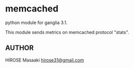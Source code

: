 memcached
===============

python module for ganglia 3.1.

This module sends metrics on memcached protocol "stats".

## AUTHOR

HIROSE Masaaki <hirose31@gmail.com>

